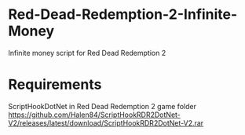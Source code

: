 # Red-Dead-Redemption-2-Infinite-Money
Infinite money script for Red Dead Redemption 2

# Requirements

ScriptHookDotNet in Red Dead Redemption 2 game folder  https://github.com/Halen84/ScriptHookRDR2DotNet-V2/releases/latest/download/ScriptHookRDR2DotNet-V2.rar
